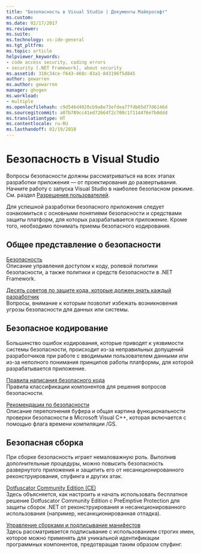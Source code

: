 ```yaml
---
title: "Безопасность в Visual Studio | Документы Майкрософт"
ms.custom: 
ms.date: 02/17/2017
ms.reviewer: 
ms.suite: 
ms.technology: vs-ide-general
ms.tgt_pltfrm: 
ms.topic: article
helpviewer_keywords:
- code access security, coding errors
- security [.NET Framework], about security
ms.assetid: 318c34ce-f643-468c-83a1-843196f5d845
author: gewarren
ms.author: gewarren
manager: ghogen
ms.workload:
- multiple
ms.openlocfilehash: c9d546d4020cb9a8e73efdea77fdb85d77d6146d
ms.sourcegitcommit: a07b789cc41ed72664f2c700c1f114476e7b0ddd
ms.translationtype: HT
ms.contentlocale: ru-RU
ms.lasthandoff: 02/19/2018
---
```

# <a name="security-in-visual-studio"></a>Безопасность в Visual Studio

Вопросы безопасности должны рассматриваться на всех этапах разработки приложения — от проектирования до развертывания. Начните работу с запуска Visual Studio в наиболее безопасном режиме. См. раздел [Разрешения пользователей](../ide/user-permissions-and-visual-studio.md).  
  
 Для успешной разработки безопасного приложения следует ознакомиться с основными понятиями безопасности и средствами защиты платформ, для которых разрабатывается приложение. Кроме того, необходимо понимать приемы безопасного кодирования.  
  
## <a name="understanding-security"></a>Общее представление о безопасности  
 [Безопасность](/dotnet/standard/security/index)  
 Описание управления доступом к коду, ролевой политики безопасности, а также политики и средств безопасности в .NET Framework.  
  
 [Десять советов по защите кода, которые должен знать каждый разработчик](http://go.microsoft.com/fwlink/?LinkId=72877)  
 Вопросы, внимание к которым позволит избежать возникновения угрозы безопасности для данных или системы.  
  
## <a name="coding-for-security"></a>Безопасное кодирование  
 Большинство ошибок кодирования, которые приводят к уязвимости системы безопасности, происходит из-за неправильных допущений разработчиков при работе с вводимыми пользователем данными или из-за неполного понимания принципов работы платформы, для которой разрабатывается приложение.  
  
 [Правила написания безопасного кода](/dotnet/standard/security/secure-coding-guidelines)  
 Правила классификации компонентов для решения вопросов безопасности.  
  
 [Рекомендации по безопасности](/cpp/top/security-best-practices-for-cpp)  
 Описание переполнения буфера и общая картина функциональности проверки безопасности в Microsoft Visual C++, которая включается с помощью флага времени компиляции /GS.

## <a name="building-for-security"></a>Безопасная сборка  
 При сборке безопасность играет немаловажную роль.  Выполнив дополнительные процедуры, можно повысить безопасность развернутого приложения и защитить его от несанкционированного реконструирования, спуфинга и других атак.

 [Dotfuscator Community Edition (CE)](dotfuscator/index.md)  
 Здесь объясняется, как настроить и начать использовать бесплатное решение Dotfuscator Community Edition с PreEmptive Protection для защиты сборок .NET от реконструирования и несанкционированного использования (например, несанкционированная отладка).
  
 [Управление сборками и подписывание манифестов](managing-assembly-and-manifest-signing.md)  
 Здесь рассматривается подписывание с использованием строгих имен, которое можно применять для уникальной идентификации программных компонентов, предотвращая таким образом спуфинг.